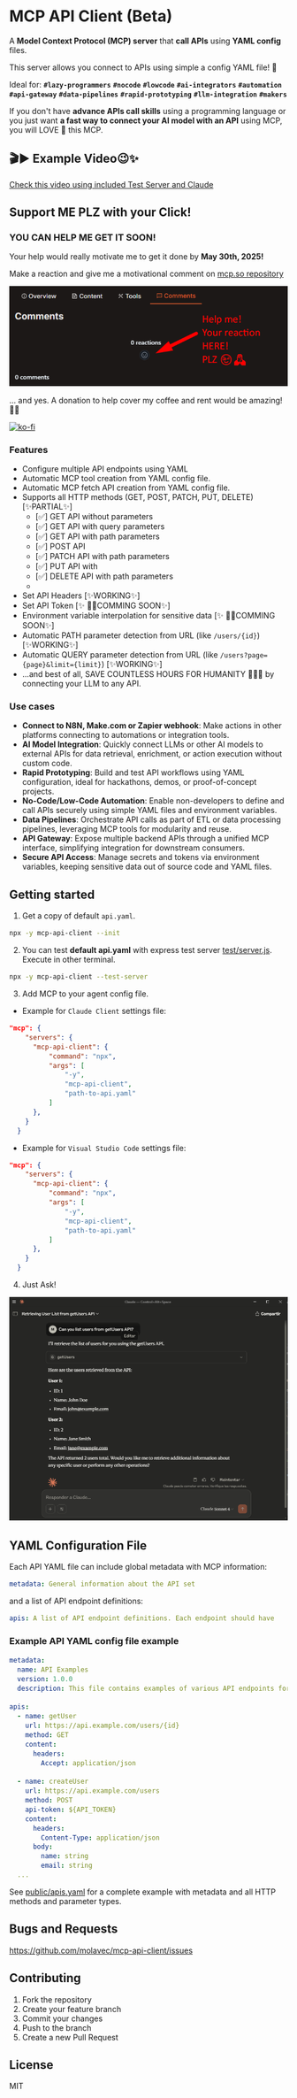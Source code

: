 # MCP API Client (Beta)

A **Model Context Protocol (MCP) server** that **call APIs** using **YAML config** files. 

This server allows you connect to APIs using simple a config YAML file! 🤩

Ideal for: **`#lazy-programmers`** **`#nocode`** **`#lowcode`** **`#ai-integrators`** **`#automation`** **`#api-gateway`** **`#data-pipelines`** **`#rapid-prototyping`** **`#llm-integration`** **`#makers`**

If you don't have **advance APIs call skills** using a programming language or you just want  **a fast way to connect your AI model with an API** using MCP, you will LOVE 💖 this MCP.


## 🎬▶️ Example Video😉✨
[Check this video using included Test Server and Claude](https://www.berrycast.com/conversations/df10bb4d-a8f3-5331-aaf9-c923644959ae)

## Support ME PLZ with your Click!

### YOU CAN HELP ME GET IT SOON!

Your help would really motivate me to get it done by **May 30th, 2025!** 

Make a reaction and give me a motivational comment on [mcp.so repository](https://mcp.so/server/mcp-api-client/molavec?tab=comments)

![Help me on mcp.so](./public/hack_help.png)


... and yes. A donation to help cover my coffee and rent would be amazing! 🙏🙏

[![ko-fi](https://ko-fi.com/img/githubbutton_sm.svg)](https://ko-fi.com/G2G1FR7OO)

### Features

- Configure multiple API endpoints using YAML
- Automatic MCP tool creation from YAML config file.
- Automatic MCP fetch API creation from YAML config file.
- Supports all HTTP methods (GET, POST, PATCH, PUT, DELETE) [✨PARTIAL✨]
  - [✅] GET API without parameters
  - [✅] GET API with query parameters
  - [✅] GET API with path parameters
  - [✅] POST API
  - [✅] PATCH API with path parameters
  - [✅] PUT API with
  - [✅] DELETE API with path parameters
  -
- Set API Headers [✨WORKING✨]
- Set API Token [✨ 🫣🔴COMMING SOON✨]
- Environment variable interpolation for sensitive data [✨ 🫣🔴COMMING SOON✨]
- Automatic PATH parameter detection from URL (like `/users/{id}`)[✨WORKING✨]
- Automatic QUERY parameter detection from URL (like `/users?page={page}&limit={limit}`) [✨WORKING✨]
- ...and best of all, SAVE COUNTLESS HOURS FOR HUMANITY 👏😎😉 by connecting your LLM to any API.

### Use cases

- **Connect to N8N, Make.com or Zapier webhook**: Make actions in other platforms connecting to automations or integration tools.   
- **AI Model Integration**: Quickly connect LLMs or other AI models to external APIs for data retrieval, enrichment, or action execution without custom code.
- **Rapid Prototyping**: Build and test API workflows using YAML configuration, ideal for hackathons, demos, or proof-of-concept projects.
- **No-Code/Low-Code Automation**: Enable non-developers to define and call APIs securely using simple YAML files and environment variables.
- **Data Pipelines**: Orchestrate API calls as part of ETL or data processing pipelines, leveraging MCP tools for modularity and reuse.
- **API Gateway**: Expose multiple backend APIs through a unified MCP interface, simplifying integration for downstream consumers.
- **Secure API Access**: Manage secrets and tokens via environment variables, keeping sensitive data out of source code and YAML files.


<!-- ## How to use

```bash
npx -y mcp-api-client path-to-api-config-file.yaml
``` -->


## Getting started

1. Get a copy of default `api.yaml`.

```bash
npx -y mcp-api-client --init
```

2. You can test **default api.yaml** with express test server [test/server.js](https://github.com/molavec/mcp-api-client/blob/main/src/test/mock-api.ts). Execute in other terminal.

```bash
npx -y mcp-api-client --test-server
```


3. Add MCP to your agent config file. 

* Example for `Claude Client` settings file:

```json
"mcp": {
    "servers": {
      "mcp-api-client": {
          "command": "npx",
          "args": [
              "-y",
              "mcp-api-client",
              "path-to-api.yaml"
          ]
      },
    }
  }

```


* Example for `Visual Studio Code` settings file:

```json
"mcp": {
    "servers": {
      "mcp-api-client": {
          "command": "npx",
          "args": [
              "-y",
              "mcp-api-client",
              "path-to-api.yaml"
          ]
      },
    }
  }

```

4. Just Ask!

![Ask to Claude LLM in MCP client](./public/claude_client_example.png)



## YAML Configuration File

Each API YAML file can include global metadata  with MCP information:

```yaml
metadata: General information about the API set
```

and a list of API endpoint definitions:

```yaml
apis: A list of API endpoint definitions. Each endpoint should have
```

### Example API YAML config file example

```yaml
metadata:
  name: API Examples
  version: 1.0.0
  description: This file contains examples of various API endpoints for testing purposes.

apis:
  - name: getUser
    url: https://api.example.com/users/{id}
    method: GET
    content:
      headers:
        Accept: application/json
  
  - name: createUser
    url: https://api.example.com/users
    method: POST
    api-token: ${API_TOKEN}
    content:
      headers:
        Content-Type: application/json
      body:
        name: string
        email: string
  ...
```

See [public/apis.yaml](https://github.com/molavec/mcp-api-client/blob/main/public/apis.yaml) for a complete example with metadata and all HTTP methods and parameter types.



<!-- 
## API_TOKEN from .env

Create a `.env` file for your API tokens:

```
API_TOKEN=your_api_token_here
``` -->

## Bugs and Requests

https://github.com/molavec/mcp-api-client/issues

## Contributing

1. Fork the repository
2. Create your feature branch
3. Commit your changes
4. Push to the branch
5. Create a new Pull Request

## License
MIT
